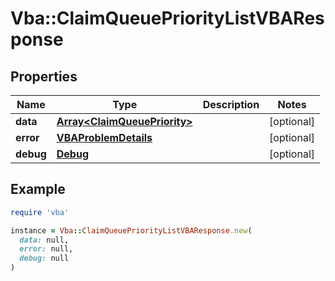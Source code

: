 # Vba::ClaimQueuePriorityListVBAResponse

## Properties

| Name | Type | Description | Notes |
| ---- | ---- | ----------- | ----- |
| **data** | [**Array&lt;ClaimQueuePriority&gt;**](ClaimQueuePriority.md) |  | [optional] |
| **error** | [**VBAProblemDetails**](VBAProblemDetails.md) |  | [optional] |
| **debug** | [**Debug**](Debug.md) |  | [optional] |

## Example

```ruby
require 'vba'

instance = Vba::ClaimQueuePriorityListVBAResponse.new(
  data: null,
  error: null,
  debug: null
)
```

